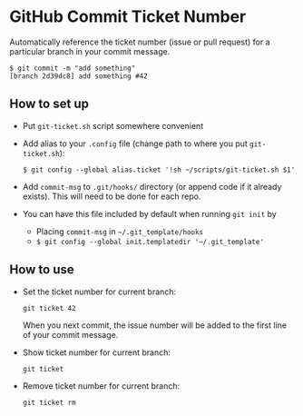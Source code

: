 # GitHub Commit Ticket Number
Automatically reference the ticket number (issue or pull request) for a particular branch in your commit message.

```
$ git commit -m "add something"
[branch 2d39dc8] add something #42
```

## How to set up

- Put `git-ticket.sh` script somewhere convenient
- Add alias to your `.config` file (change path to where you put `git-ticket.sh`):

  ```
  $ git config --global alias.ticket '!sh ~/scripts/git-ticket.sh $1'
  ```
- Add `commit-msg` to `.git/hooks/` directory (or append code if it already exists). This will need to be done for each repo.
- You can have this file included by default when running `git init` by
  - Placing `commit-msg` in `~/.git_template/hooks`
  - `$ git config --global init.templatedir '~/.git_template'`

## How to use

- Set the ticket number for current branch:
  ```
  git ticket 42
  ```
  When you next commit, the issue number will be added to the first line of your commit message.

- Show ticket number for current branch:
  ```
  git ticket
  ```
- Remove ticket number for current branch:

  ```
  git ticket rm
  ```
